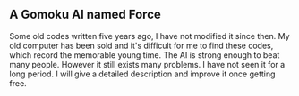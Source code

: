 ## A Gomoku AI named Force

Some old codes written five years ago, I have not modified it since then. 
My old computer has been sold and it's difficult for me to find these codes, which record the memorable young time.
The AI is strong enough to beat many people. However it still exists many problems. I have not seen it for a long period. I will give a detailed description and improve it once getting free.

